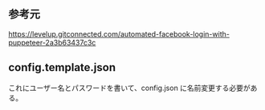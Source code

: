 ## 参考元
https://levelup.gitconnected.com/automated-facebook-login-with-puppeteer-2a3b63437c3c

## config.template.json
これにユーザー名とパスワードを書いて、config.json に名前変更する必要がある。